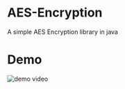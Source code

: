 # AES-Encryption
A simple AES Encryption library in java

# Demo
![demo video ](https://myoctocat.com/assets/images/base-octocat.svg)
